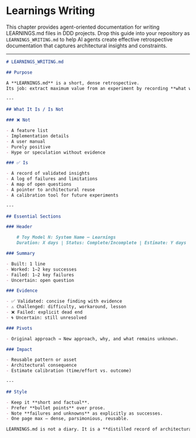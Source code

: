 # Learnings Writing

This chapter provides agent-oriented documentation for writing LEARNINGS.md files in DDD projects. Drop this guide into your repository as `LEARNINGS_WRITING.md` to help AI agents create effective retrospective documentation that captures architectural insights and constraints.

---

```markdown
# LEARNINGS_WRITING.md

## Purpose

A **LEARNINGS.md** is a short, dense retrospective.  
Its job: extract maximum value from an experiment by recording **what worked, what failed, what remains uncertain, and why.**

---

## What It Is / Is Not

### ❌ Not

- A feature list  
- Implementation details  
- A user manual  
- Purely positive  
- Hype or speculation without evidence  

### ✅ Is

- A record of validated insights  
- A log of failures and limitations  
- A map of open questions  
- A pointer to architectural reuse  
- A calibration tool for future experiments  

---

## Essential Sections

### Header

    # Toy Model N: System Name – Learnings
    Duration: X days | Status: Complete/Incomplete | Estimate: Y days

### Summary

- Built: 1 line  
- Worked: 1–2 key successes  
- Failed: 1–2 key failures  
- Uncertain: open question

### Evidence

- ✅ Validated: concise finding with evidence  
- ⚠️ Challenged: difficulty, workaround, lesson  
- ❌ Failed: explicit dead end  
- 🌀 Uncertain: still unresolved

### Pivots

- Original approach → New approach, why, and what remains unknown.

### Impact

- Reusable pattern or asset  
- Architectural consequence  
- Estimate calibration (time/effort vs. outcome)

---

## Style

- Keep it **short and factual**.  
- Prefer **bullet points** over prose.  
- Note **failures and unknowns** as explicitly as successes.  
- One page max — dense, parsimonious, reusable.

LEARNINGS.md is not a diary. It is a **distilled record of architectural insights** that prevent future agents from repeating failures and help them understand what constraints actually matter.
```    
